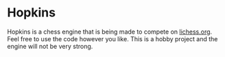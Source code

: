 # Hopkins

Hopkins is a chess engine that is being made to compete on [lichess.org](lichess.org). Feel free to use the code however you like. This is a hobby project and the engine will not be very strong.
